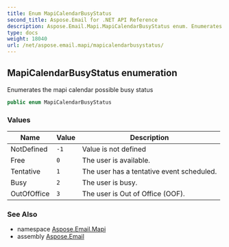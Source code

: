 ```yaml
---
title: Enum MapiCalendarBusyStatus
second_title: Aspose.Email for .NET API Reference
description: Aspose.Email.Mapi.MapiCalendarBusyStatus enum. Enumerates the mapi calendar possible busy status
type: docs
weight: 18040
url: /net/aspose.email.mapi/mapicalendarbusystatus/
---
```

## MapiCalendarBusyStatus enumeration

Enumerates the mapi calendar possible busy status

```csharp
public enum MapiCalendarBusyStatus
```

### Values

| Name | Value | Description |
| --- | --- | --- |
| NotDefined | `-1` | Value is not defined |
| Free | `0` | The user is available. |
| Tentative | `1` | The user has a tentative event scheduled. |
| Busy | `2` | The user is busy. |
| OutOfOffice | `3` | The user is Out of Office (OOF). |

### See Also

* namespace [Aspose.Email.Mapi](../../aspose.email.mapi/)
* assembly [Aspose.Email](../../)


